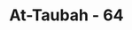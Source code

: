 ---
title: "At-Taubah - 64"
no: 64
arabic_no: ٦٤
ayah: يَحْذَرُ الْمُنٰفِقُوْنَ اَنْ تُنَزَّلَ عَلَيْهِمْ سُوْرَةٌ تُنَبِّئُهُمْ بِمَا فِيْ قُلُوْبِهِمْۗ قُلِ اسْتَهْزِءُوْاۚ اِنَّ اللّٰهَ مُخْرِجٌ مَّا تَحْذَرُوْنَ 
translation: "Orang-orang munafik itu takut jika diturunkan suatu surah yang menerangkan apa yang tersembunyi di dalam hati mereka. Katakanlah (kepada mereka), “Teruskanlah berolok-olok (terhadap Allah dan Rasul-Nya).” Sesungguhnya Allah akan mengungkapkan apa yang kamu takuti itu."
tafsir: "Ayat ini menggambarkan tentang tingkah laku orang-orang munafik yang pernah diungkapkan dalam Perang Tabuk. Mereka merasa khawatir seandainya diturunkan ayat atau surah yang menerangkan segala sesuatu yang mereka lakukan. Karena itu Allah memerintahkan kepada Nabi Muhammad agar mengatakan kepada mereka agar meneruskan ejekan-ejekan yang mereka lakukan. Orang-orang munafik adalah manusia yang tidak mempunyai pendirian, mereka berada di antara iman dan kufur, mereka tidak percaya kepada kebenaran wahyu yang diturunkan kepada Rasul, mereka berada di antara cemas dan harap. Andaikata mereka mengingkari Rasul secara tegas tentulah mereka tidak akan cemas. Demikian pula jika mereka beriman kepada Rasul secara tegas. Karena posisi mereka di antara iman dan kufur dan selalu mencela dan mengejek Nabi dan orang-orang mukmin, timbullah kekhawatiran dan kecemasan mereka kalau-kalau Allah menurunkan lagi ayat-ayat yang mengungkap keaiban mereka dan menerangkan segala sesuatu yang ada pada mereka meskipun mereka menyimpannya dalam hati mereka."
---